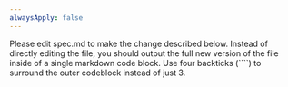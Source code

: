 ```yaml
---
alwaysApply: false
---
```


Please edit spec.md to make the change described below. Instead of directly editing the file, you should output the full new version of the file inside of a single markdown code block. Use four backticks (````) to surround the outer codeblock instead of just 3.
